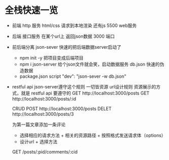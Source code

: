 # 全栈快速一览

- 前端 http 服务 html/css 请求到本地渲染 还有js
    5500 web服务
- 后端 接口服务 
    在某个url上 返回json数据
    3000 端口
- 前后端分离
    json-sever 快速的把后端数据server启动了
    - npm init -y  把项目变成后端项目
    - npm i json-server   给个json文件就会笑，启动数据服务
        db.json 快速的伪造数据
    - package.json
        script
        "dev": "json-sever -w db.json"

- restful api   json-server遵守这个规则
    一切皆资源  url设计规则
    资源展示的方式，就是 restful api 要遵守的
    GET http://localhost:3000/posts
    GET http://localhost:3000/posts/:id  

    CRUD
    POST http://localhost:3000/posts 
    DELET http://localhost:3000/posts/3
    
    为第一篇文章添加一条评论

     - 选择相应的请求方法 + 相关的资源路径 + 按照格式发送请求体（options）
     - 设计url + 选择方法

     GET /posts/:pid/comments/:cid